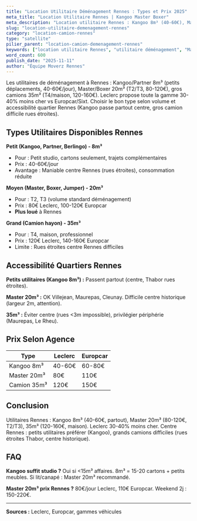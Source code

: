 ```yaml
---
title: "Location Utilitaire Déménagement Rennes : Types et Prix 2025"
meta_title: "Location Utilitaire Rennes | Kangoo Master Boxer"
meta_description: "Location utilitaire Rennes : Kangoo 8m³ (40-60€), Master 20m³ (80€), Boxer 35m³ (120€). Leclerc, Europcar, Sixt. Guide types véhicules."
slug: "location-utilitaire-demenagement-rennes"
category: "location-camion-rennes"
type: "satellite"
pilier_parent: "location-camion-demenagement-rennes"
keywords: ["location utilitaire Rennes", "utilitaire déménagement", "Master Boxer Kangoo Rennes"]
word_count: 600
publish_date: "2025-11-11"
author: "Équipe Moverz Rennes"
---
```


Les utilitaires de déménagement à Rennes : Kangoo/Partner 8m³ (petits déplacements, 40-60€/jour), Master/Boxer 20m³ (T2/T3, 80-120€), gros camions 35m³ (T4/maison, 120-160€). Leclerc propose toute la gamme 30-40% moins cher vs Europcar/Sixt. Choisir le bon type selon volume et accessibilité quartier Rennes (Kangoo passe partout centre, gros camion difficile rues étroites).

## Types Utilitaires Disponibles Rennes

**Petit (Kangoo, Partner, Berlingo) - 8m³**
- Pour : Petit studio, cartons seulement, trajets complémentaires
- Prix : 40-60€/jour
- Avantage : Maniable centre Rennes (rues étroites), consommation réduite

**Moyen (Master, Boxer, Jumper) - 20m³**
- Pour : T2, T3 (volume standard déménagement)
- Prix : 80€ Leclerc, 100-120€ Europcar
- **Plus loué** à Rennes

**Grand (Camion hayon) - 35m³**
- Pour : T4, maison, professionnel
- Prix : 120€ Leclerc, 140-160€ Europcar
- Limite : Rues étroites centre Rennes difficiles

## Accessibilité Quartiers Rennes

**Petits utilitaires (Kangoo 8m³) :** Passent partout (centre, Thabor rues étroites).

**Master 20m³ :** OK Villejean, Maurepas, Cleunay. Difficile centre historique (largeur 2m, attention).

**35m³ :** Éviter centre (rues <3m impossible), privilégier périphérie (Maurepas, Le Rheu).

## Prix Selon Agence

| Type | Leclerc | Europcar |
|------|---------|----------|
| Kangoo 8m³ | 40-60€ | 60-80€ |
| Master 20m³ | 80€ | 110€ |
| Camion 35m³ | 120€ | 150€ |

## Conclusion

Utilitaires Rennes : Kangoo 8m³ (40-60€, partout), Master 20m³ (80-120€, T2/T3), 35m³ (120-160€, maison). Leclerc 30-40% moins cher. Centre Rennes : petits utilitaires préférer (Kangoo), grands camions difficiles (rues étroites Thabor, centre historique).

## FAQ

**Kangoo suffit studio ?**
Oui si <15m³ affaires. 8m³ = 15-20 cartons + petits meubles. Si lit/canapé : Master 20m³ recommandé.

**Master 20m³ prix Rennes ?**
80€/jour Leclerc, 110€ Europcar. Weekend 2j : 150-220€.

---
**Sources :** Leclerc, Europcar, gammes véhicules

